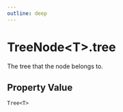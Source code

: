 ```yaml
---
outline: deep
---
```


# ****TreeNode&lt;T&gt;.tree****

The tree that the node belongs to.

## **Property Value**

`Tree<T>`

